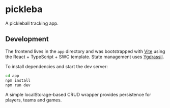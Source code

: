 # pickleba

A pickleball tracking app.

## Development

The frontend lives in the `app` directory and was bootstrapped with [Vite](https://vitejs.dev/) using the React + TypeScript + SWC template. State management uses [Ygdrassil](https://www.npmjs.com/package/ygdrassil).

To install dependencies and start the dev server:

```bash
cd app
npm install
npm run dev
```

A simple localStorage-based CRUD wrapper provides persistence for players, teams and games.

